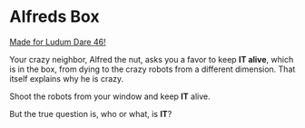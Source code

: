 # Alfreds Box

[Made for Ludum Dare 46!](https://ldjam.com/events/ludum-dare/46/alfreds-box)

Your crazy neighbor, Alfred the nut, asks you a favor to keep **IT alive**, which is in the box, from dying to the crazy robots from a different dimension. That itself explains why he is crazy. 

Shoot the robots from your window and keep **IT** alive.

But the true question is, who or what, is **IT**?


